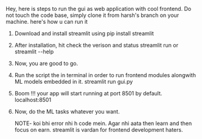 Hey, here is steps to run the gui as web application with cool frontend.
Do not touch the code base, simply clone it from harsh's branch on your machine.
here's how u can run it
1. Download and install streamlit using
    pip install streamlit
2. After installation, hit check the verison and status
   streamlit run or streamlit --help
3. Now, you are good to go.
4. Run the script the in terminal in order to run frontend modules alongwith ML models embedded in it.
   streamlit run gui.py
5. Boom !!! your app will start running at port 8501 by default.
   localhost:8501
6. Now, do the ML tasks whatever you want.

     NOTE- koi bhi error nhi h code mein. Agar nhi aata then learn and then focus on earn. streamlit is vardan for frontend development haters.
